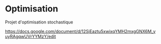 # Optimisation
Projet d'optimisation stochastique

https://docs.google.com/document/d/12SjEaztu5xwixqYMH2mxgGNX6M_yuyRAgqwUVrYYMzY/edit
